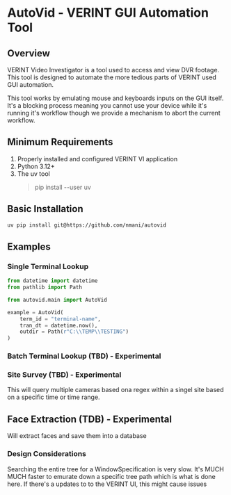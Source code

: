 # AutoVid - VERINT GUI Automation Tool

## Overview

VERINT Video Investigator is a tool used to access and view DVR footage. This tool is designed to automate the more tedious parts of VERINT used GUI automation.

This tool works by emulating mouse and keyboards inputs on the GUI itself. It's a blocking process meaning you cannot use your device while it's running it's workflow though we provide a mechanism to abort the current workflow.

## Minimum Requirements
1) Properly installed and configured VERINT VI application
2) Python 3.12+
3) The uv tool
    > pip install --user uv

## Basic Installation

```bash
uv pip install git@https://github.com/nmani/autovid
```

## Examples

### Single Terminal Lookup 

```python
from datetime import datetime
from pathlib import Path

from autovid.main import AutoVid

example = AutoVid(
    term_id = "terminal-name",
    tran_dt = datetime.now(),
    outdir = Path(r"C:\\TEMP\\TESTING")
)
```

### Batch Terminal Lookup (TBD) - Experimental

### Site Survey (TBD) - Experimental

This will query multiple cameras based ona regex within a singel site based on a specific time or time range.

## Face Extraction (TDB) - Experimental

Will extract faces and save them into a database

### Design Considerations

Searching the entire tree for a WindowSpecification is very slow. It's MUCH MUCH faster to emurate down a specific tree path which is what is done here. If there's a updates to to the VERINT UI, this might cause issues 
